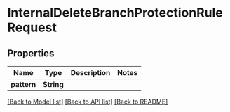 # InternalDeleteBranchProtectionRuleRequest

## Properties

Name | Type | Description | Notes
------------ | ------------- | ------------- | -------------
**pattern** | **String** |  | 

[[Back to Model list]](../README.md#documentation-for-models) [[Back to API list]](../README.md#documentation-for-api-endpoints) [[Back to README]](../README.md)


